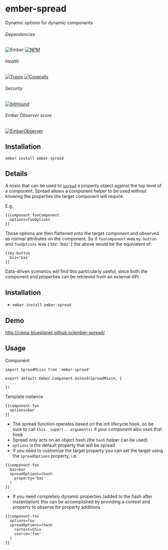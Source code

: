 [ci-img]: https://img.shields.io/travis/ciena-blueplanet/ember-spread.svg "Travis CI Build Status"
[ci-url]: https://travis-ci.org/ciena-blueplanet/ember-spread

[cov-img]: https://img.shields.io/coveralls/ciena-blueplanet/ember-spread.svg "Coveralls Code Coverage"
[cov-url]: https://coveralls.io/github/ciena-blueplanet/ember-spread

[npm-img]: https://img.shields.io/npm/v/ember-spread.svg "NPM Version"
[npm-url]: https://www.npmjs.com/package/ember-spread

[ember-observer-badge]: http://emberobserver.com/badges/ember-spread.svg "Ember Observer score"
[ember-observer-badge-url]: http://emberobserver.com/addons/ember-spread

[ember-img]: https://img.shields.io/badge/ember-2.3+-orange.svg "Ember 2.3+"

[bithound-img]: https://www.bithound.io/github/ciena-blueplanet/ember-spread/badges/score.svg "bitHound"
[bithound-url]: https://www.bithound.io/github/ciena-blueplanet/ember-spread

# ember-spread

Dynamic options for dynamic components

###### Dependencies

![Ember][ember-img]
[![NPM][npm-img]][npm-url]

###### Health

[![Travis][ci-img]][ci-url]
[![Coveralls][cov-img]][cov-url]

###### Security

[![bitHound][bithound-img]][bithound-url]

###### Ember Observer score
[![EmberObserver][ember-observer-badge]][ember-observer-badge-url]

## Installation
```
ember install ember-spread
```

## Details

A mixin that can be used to [`spread`](https://sebmarkbage.github.io/ecmascript-rest-spread/) a property object 
against the top level of a component.  Spread allows a component helper to be used without knowing the properties 
the target component will require.

E.g.

```
{{component fooComponent
  options=fooOptions
}}
```

Those options are then flattened onto the target component and observed as normal attributes on the component.
So if `fooComponent` was `my-button` and `fooOptions` was { biz: 'baz' } the above would be the equivalent of:

```
{{my-button
  biz='baz'
}}
```

Data-driven scenarios will find this particularly useful, since both the component and properties can be retrieved
from an external API

## Installation

* `ember install ember-spread`

## Demo

http://ciena-blueplanet.github.io/ember-spread/

## Usage

Component
```
import SpreadMixin from 'ember-spread'

export default Ember.Component.extend(SpreadMixin, {
  ...
})
```

Template instance
```
{{component-foo
  options=bar
}}
```

* The spread function operates based on the init lifecycle hook, so be sure to call `this._super(...arguments)` if
  your component also uses that hook
* Spread only acts on an object hash (the `hash` helper can be used)
* `options` is the default property that will be spread
* If you need to customize the target property you can set the target using the `spreadOptions` property, i.e.

```
{{component-foo
  baz=bar
  spreadOptions=(hash
    property='baz'
  )
}}
```

* If you need completely dynamic properties (added to the hash after instantiation) this can be accomplished
  by providing a context and property to observe for property additions

```
{{component-foo
  options=foo
  spreadOptions=(hash
    context=this
    source='foo'
  )
}}
```
